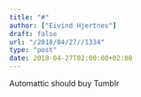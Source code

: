```yaml
---
title: "#"
author: ["Eivind Hjertnes"]
draft: false
url: "/2018/04/27//1334"
type: "post"
date: 2018-04-27T02:00:00+02:00
---
```


Automattic should buy Tumblr
